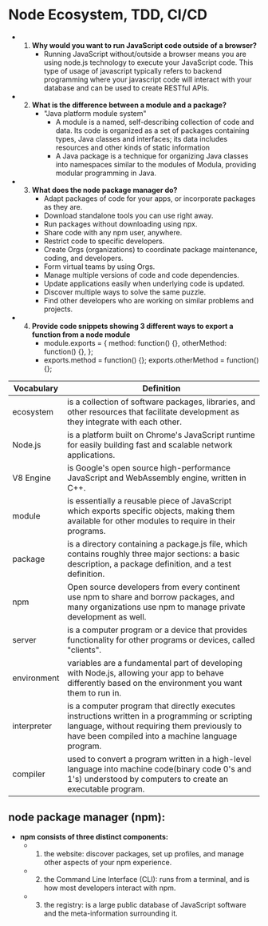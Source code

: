 # Node Ecosystem, TDD, CI/CD

 - 1. **Why would you want to run JavaScript code outside of a browser?**
       - Running JavaScript without/outside a browser means you are using node.js technology to execute your JavaScript code. This type of usage of javascript typically refers to backend programming where your javascript code will interact with your database and can be used to create RESTful APIs.
 
 
 - 2. **What is the difference between a module and a package?**
       - "Java platform module system" 
         - A module is a named, self-describing collection of code and data. Its code is organized as a set of packages containing types, Java classes and interfaces; its data includes resources and other kinds of static information
         - A Java package is a technique for organizing Java classes into namespaces similar to the modules of Modula, providing modular programming in Java.


 - 3. **What does the node package manager do?**
       - Adapt packages of code for your apps, or incorporate packages as they are.
       - Download standalone tools you can use right away.
       - Run packages without downloading using npx.
       - Share code with any npm user, anywhere.
       - Restrict code to specific developers.
       - Create Orgs (organizations) to coordinate package maintenance, coding, and developers.
       - Form virtual teams by using Orgs.
       - Manage multiple versions of code and code dependencies.
       - Update applications easily when underlying code is updated.
       - Discover multiple ways to solve the same puzzle.
       - Find other developers who are working on similar problems and projects.


 - 4. **Provide code snippets showing 3 different ways to export a function from a node module**
      - module.exports = {
    method: function() {},
    otherMethod: function() {},
};    
      - exports.method = function() {};
exports.otherMethod = function() {};




 
  Vocabulary |  Definition
 ------------|------------------------------------------------------------------------------------------------------------------
  ecosystem  | is a collection of software packages, libraries, and other resources that facilitate development as they integrate                        with each other. 
  Node.js    | is a platform built on Chrome's JavaScript runtime for easily building fast and scalable network applications.
  V8 Engine  | is Google's open source high-performance JavaScript and WebAssembly engine, written in C++. 
  module     | is essentially a reusable piece of JavaScript which exports specific objects, making them available for other modules                    to require in their programs.
  package    | is a directory containing a package.js file, which contains roughly three major sections: a basic description, a                          package definition, and a test definition.
  npm        | Open source developers from every continent use npm to share and borrow packages, and many organizations use npm to                      manage private development as well.
  server     | is a computer program or a device that provides functionality for other programs or devices, called "clients".
  environment| variables are a fundamental part of developing with Node.js, allowing your app to behave differently based on the                        environment you want them to run in. 
  interpreter| is a computer program that directly executes instructions written in a programming or scripting language, without                        requiring them previously to have been compiled into a machine language program.
  compiler   | used to convert a program written in a high-level language into machine code(binary code 0's and 1's) understood by                      computers to create an executable program.
  

## node package manager (npm):
   - **npm consists of three distinct components:**
      - 1. the website:  discover packages, set up profiles, and manage other aspects of your npm experience.
      - 2. the Command Line Interface (CLI): runs from a terminal, and is how most developers interact with npm.
      - 3. the registry: is a large public database of JavaScript software and the meta-information surrounding it.
  



